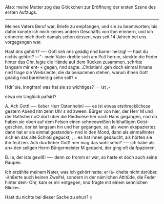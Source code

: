 <a name="11"></a>

Also: meine Mutter zog das Glöckchen zur Eröffnung
der ersten Szene des ersten Aufzugs.

---

Meines Vaters Beruf war, Briefe zu empfangen, und
sie zu beantworten; bis dahin konnte ich mich keines andern
Geschäfts von ihm erinnern, und ich erinnerte mich doch damals
schon dessen, was seit 14 Jahren bei uns vorgegangen
war.

Hast dns gehört? —- Gott seh nns gnädig nnd barm-
herzig! — hast du nichts gehbrt? —"- mein Vater drehte sich
am Pult herum, steckte die Feder hinter das Ohr, legte
die Hände auf dem Rücken zusammen, schritte langsam mir ent- «
gegen, nnd sagte:..Christian! .geh doch einmal hinans nnd
frage die Weibslente, die da beisammen stehen, warum
ihnen Gott gnädig nnd barmherzig sehn soll? «

Hdr’ sie, Inngfran! was hat sie so wichtiges?-— ist ,-

etwa ein Unglück pafsirt?

A. Ach Gott! —- lieber Herr Ostenheitnl —- es ist
etwas etsthrecklichese gestern Abend ntn zehn Uhr s nd zween.
Bürger von hier, der Herr M und der Rathsherr »O dort
über die Riedwiese her nach Hans gegangen, nnd da haben
sie oben auf dem Felsen einen schneeweißen leibhaftigen Geist-
geschen, der ist langsam hin und her gegangen, so, als wenn
ekspaziertez dann hat er als einmal gestanden- nnd in den
Mond, dann als einmalhinter sich en das alte Schloß geguckt, , ..
es hat ihnen gedäucht, ais hörten sie ihn feufzen. Ach du«
lieber Gott! mer mag das wohl sehn? —- ich habe als an«
den seligen Herrn Bürgermeister M gedacht, der ging oft
da fpazieren.

B. Ia, der ists gewiß! —- denn so fromm er war, so
harte et doch auch seine Raupen.

Ich erzählte meinem Nater, was ich gehört hatte; er lä-
chelte nicht darüber, -änßerte auch keinen Zweifel, sondern
in der nämlichen Attitüde, die Feder hinter dem· Ohr, kam
er mir entgegen, nnd fragte mit einem sehnlichen Blickes

Hast du nichts bei dieser Sache zu ehun? «


